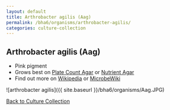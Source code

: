 ```yaml
---
layout: default
title: Arthrobacter agilis (Aag)
permalink: /bha6/organisms/arthrobacter-agilis/
categories: culture-collection
---
```


## Arthrobacter agilis (Aag)

* Pink pigment
* Grows best on [Plate Count Agar](/bha6/cultivation-media/plate-count-agar/) or [Nutrient Agar](/bha4/cultivation-media/nutrient-agar/)
* Find out more on [Wikipedia](http://en.wikipedia.org/wiki/Arthrobacter) or [MicrobeWiki](https://microbewiki.kenyon.edu/index.php/Arthrobacter)

![arthrobacter agilis]({{ site.baseurl }}/bha6/organisms/Aag.JPG)

[Back to Culture Collection](/bha6/organisms/)

